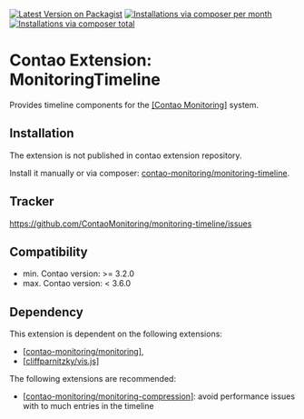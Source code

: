 [![Latest Version on Packagist](http://img.shields.io/packagist/v/contao-monitoring/monitoring-timeline.svg?style=flat)](https://packagist.org/packages/contao-monitoring/monitoring-timeline)
[![Installations via composer per month](http://img.shields.io/packagist/dm/contao-monitoring/monitoring-timeline.svg?style=flat)](https://packagist.org/packages/contao-monitoring/monitoring-timeline)
[![Installations via composer total](http://img.shields.io/packagist/dt/contao-monitoring/monitoring-timeline.svg?style=flat)](https://packagist.org/packages/contao-monitoring/monitoring-timeline)

Contao Extension: MonitoringTimeline
====================================

Provides timeline components for the [[Contao Monitoring]](https://github.com/ContaoMonitoring/monitoring) system.


Installation
------------

The extension is not published in contao extension repository.

Install it manually or via composer: [contao-monitoring/monitoring-timeline](https://packagist.org/packages/contao-monitoring/monitoring-timeline).


Tracker
-------

https://github.com/ContaoMonitoring/monitoring-timeline/issues


Compatibility
-------------

- min. Contao version: >= 3.2.0
- max. Contao version: <  3.6.0


Dependency
----------

This extension is dependent on the following extensions:
- [[contao-monitoring/monitoring]](https://packagist.org/packages/contao-monitoring/monitoring),
- [[cliffparnitzky/vis.js]](https://packagist.org/packages/cliffparnitzky/vis.js)

The following extensions are recommended:
- [[contao-monitoring/monitoring-compression]](https://packagist.org/packages/contao-monitoring/monitoring-compression): avoid performance issues with to much entries in the timeline